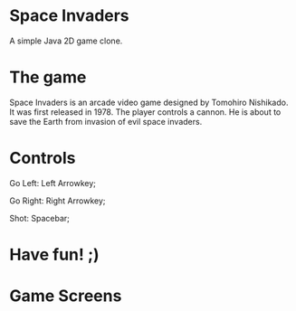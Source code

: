 # Space Invaders
A simple Java 2D game clone.


# The game
Space Invaders is an arcade video game designed by Tomohiro Nishikado. It was first released in 1978. The player controls a cannon. He is about to save the Earth from invasion of evil space 
invaders.


# Controls
Go Left: Left Arrowkey;

Go Right: Right Arrowkey;

Shot: Spacebar;



# Have fun! ;)


# Game Screens

